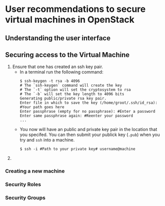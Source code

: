 User recommendations to secure virtual machines in OpenStack
============================================================

Understanding the user interface
--------------------------------

Securing access to the Virtual Machine
--------------------------------------

1. Ensure that one has created an ssh key pair.
    * In a terminal run the following command:
        ```
        $ ssh-keygen -t rsa -b 4096
        # The `ssh-keygen` command will create the key
        # The `-t` option will set the cryptosystem to rsa
        # The `-b` will set the key length to 4096 bits 
        Generating public/private rsa key pair.
        Enter file in which to save the key (/home/groot/.ssh/id_rsa): #Your path goes here
        Enter passphrase (empty for no passphrase): #Enter a password
        Enter same passphrase again: #Reenter your password
        ...
        ``` 
    * You now will have an public and private key pair in the location that you specifed. You can then submit your publick key (`.pub`) when you try and `ssh` into a machine. 
        ```
        $ ssh -i #Path to your private key# username@machine
        ```
2.  
     

### Creating a new machine ###

### Security Roles ###

### Security Groups ###
